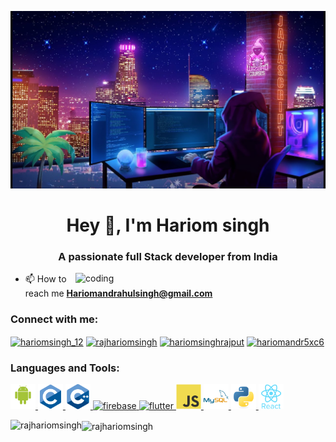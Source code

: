 ![logo](https://github.com/rajhariomsingh/rajhariomsingh/blob/main/animcoding.jpg)
<h1 align="center">Hey 👋, I'm Hariom singh</h1>
<h3 align="center">A passionate full Stack developer from India</h3>

<img align ="right" alt ="coding" width="400" src="https://media.tenor.com/4DEF84bYG2AAAAAd/stray-programming.gif">

- 📫 How to reach me **Hariomandrahulsingh@gmail.com**

<h3 align="left">Connect with me:</h3>
<p align="left">
<a href="https://instagram.com/hariomsingh_12" target="blank"><img align="center" src="https://raw.githubusercontent.com/rahuldkjain/github-profile-readme-generator/master/src/images/icons/Social/instagram.svg" alt="hariomsingh_12" height="30" width="40" /></a>
<a href="https://www.codechef.com/users/rajhariomsingh" target="blank"><img align="center" src="https://cdn.jsdelivr.net/npm/simple-icons@3.1.0/icons/codechef.svg" alt="rajhariomsingh" height="30" width="40" /></a>
<a href="https://www.leetcode.com/hariomsinghrajput" target="blank"><img align="center" src="https://raw.githubusercontent.com/rahuldkjain/github-profile-readme-generator/master/src/images/icons/Social/leet-code.svg" alt="hariomsinghrajput" height="30" width="40" /></a>
<a href="https://auth.geeksforgeeks.org/user/hariomandr5xc6" target="blank"><img align="center" src="https://raw.githubusercontent.com/rahuldkjain/github-profile-readme-generator/master/src/images/icons/Social/geeks-for-geeks.svg" alt="hariomandr5xc6" height="30" width="40" /></a>
</p>

<h3 align="left">Languages and Tools:</h3>
<p align="left"> <a href="https://developer.android.com" target="_blank" rel="noreferrer"> <img src="https://raw.githubusercontent.com/devicons/devicon/master/icons/android/android-original-wordmark.svg" alt="android" width="40" height="40"/> </a> <a href="https://www.cprogramming.com/" target="_blank" rel="noreferrer"> <img src="https://raw.githubusercontent.com/devicons/devicon/master/icons/c/c-original.svg" alt="c" width="40" height="40"/> </a> <a href="https://www.w3schools.com/cpp/" target="_blank" rel="noreferrer"> <img src="https://raw.githubusercontent.com/devicons/devicon/master/icons/cplusplus/cplusplus-original.svg" alt="cplusplus" width="40" height="40"/> </a> <a href="https://firebase.google.com/" target="_blank" rel="noreferrer"> <img src="https://www.vectorlogo.zone/logos/firebase/firebase-icon.svg" alt="firebase" width="40" height="40"/> </a> <a href="https://flutter.dev" target="_blank" rel="noreferrer"> <img src="https://www.vectorlogo.zone/logos/flutterio/flutterio-icon.svg" alt="flutter" width="40" height="40"/> </a> <a href="https://developer.mozilla.org/en-US/docs/Web/JavaScript" target="_blank" rel="noreferrer"> <img src="https://raw.githubusercontent.com/devicons/devicon/master/icons/javascript/javascript-original.svg" alt="javascript" width="40" height="40"/> </a> <a href="https://www.mysql.com/" target="_blank" rel="noreferrer"> <img src="https://raw.githubusercontent.com/devicons/devicon/master/icons/mysql/mysql-original-wordmark.svg" alt="mysql" width="40" height="40"/> </a> <a href="https://www.python.org" target="_blank" rel="noreferrer"> <img src="https://raw.githubusercontent.com/devicons/devicon/master/icons/python/python-original.svg" alt="python" width="40" height="40"/> </a> <a href="https://reactjs.org/" target="_blank" rel="noreferrer"> <img src="https://raw.githubusercontent.com/devicons/devicon/master/icons/react/react-original-wordmark.svg" alt="react" width="40" height="40"/> </a> </p>

<p><img align="left" src="https://github-readme-stats.vercel.app/api/top-langs?username=rajhariomsingh&show_icons=true&locale=en&layout=compact" alt="rajhariomsingh" /></p>



<p><img align="center" src="https://github-readme-streak-stats.herokuapp.com/?user=rajhariomsingh&" alt="rajhariomsingh" /></p>
<!---
singhaptcoder/singhaptcoder is a ✨ special ✨ repository because its `README.md` (this file) appears on your GitHub profile.
You can click the Preview link to take a look at your changes.
--->
